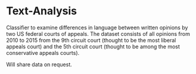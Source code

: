 # Text-Analysis

Classifier to examine differences in language between written opinions by two US federal courts of appeals. The dataset
consists of all opinions from 2010 to 2015 from the 9th circuit court (thought to be the most liberal appeals court) and the 5th circuit court (thought to be among the most conservative appeals courts). 


Will share data on request.
